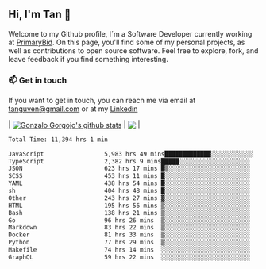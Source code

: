 ## Hi, I'm Tan 👋

Welcome to my Github profile, I´m a Software Developer currently working at [PrimaryBid](https://primarybid.com/). On this page, you'll find some of my personal projects, as well as contributions to open source software. Feel free to explore, fork, and leave feedback if you find something interesting.

### 📫 Get in touch

If you want to get in touch, you can reach me via email at [tanguven@gmail.com](mailto:tanguven@gmail.com) or at my [Linkedin](https://www.linkedin.com/in/tanguven/)

| <a href="https://github.com/tnguven"><img align="center" src="https://github-readme-stats.vercel.app/api?username=tnguven&show_icons=true&include_all_commits=true&theme=gotham&hide_border=true" alt="Gonzalo Gorgojo's github stats" /></a> | <a href="https://github.com/tnguven"><img align="center" src="https://github-readme-stats.vercel.app/api/top-langs/?username=tnguven&layout=compact&theme=gotham&hide_border=true" /></a> |

<!--START_SECTION:waka-->

```txt
Total Time: 11,394 hrs 1 min

JavaScript                 5,983 hrs 49 mins█████████████░░░░░░░░░░░░   51.42 %
TypeScript                 2,382 hrs 9 mins█████░░░░░░░░░░░░░░░░░░░░   20.47 %
JSON                       623 hrs 17 mins █▒░░░░░░░░░░░░░░░░░░░░░░░   05.36 %
SCSS                       453 hrs 11 mins █░░░░░░░░░░░░░░░░░░░░░░░░   03.89 %
YAML                       438 hrs 54 mins █░░░░░░░░░░░░░░░░░░░░░░░░   03.77 %
sh                         404 hrs 48 mins █░░░░░░░░░░░░░░░░░░░░░░░░   03.48 %
Other                      243 hrs 27 mins ▓░░░░░░░░░░░░░░░░░░░░░░░░   02.09 %
HTML                       195 hrs 56 mins ▒░░░░░░░░░░░░░░░░░░░░░░░░   01.68 %
Bash                       138 hrs 21 mins ▒░░░░░░░░░░░░░░░░░░░░░░░░   01.19 %
Go                         96 hrs 26 mins  ▒░░░░░░░░░░░░░░░░░░░░░░░░   00.83 %
Markdown                   83 hrs 22 mins  ▒░░░░░░░░░░░░░░░░░░░░░░░░   00.72 %
Docker                     81 hrs 33 mins  ▒░░░░░░░░░░░░░░░░░░░░░░░░   00.70 %
Python                     77 hrs 29 mins  ▒░░░░░░░░░░░░░░░░░░░░░░░░   00.67 %
Makefile                   74 hrs 14 mins  ░░░░░░░░░░░░░░░░░░░░░░░░░   00.64 %
GraphQL                    59 hrs 22 mins  ░░░░░░░░░░░░░░░░░░░░░░░░░   00.51 %
```

<!--END_SECTION:waka-->
